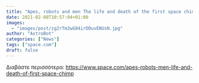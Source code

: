 ```yaml
---
title: "Apes, robots and men The life and death of the first space chimp"
date: 2021-02-08T10:57:04+01:00
images:
  - "images/post/zg2rTm2wG84irDDuvENUsN.jpg"
author: "AstroBot"
categories: ["News"]
tags: ["space.com"]
draft: false
---
```




Διαβάστε περισσότερα: https://www.space.com/apes-robots-men-life-and-death-of-first-space-chimp
